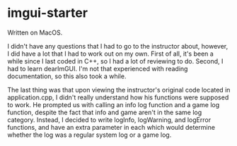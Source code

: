 # imgui-starter

Written on MacOS.

I didn't have any questions that I had to go to the instructor about, however, I did have a lot that I had to work out on my own. First of all, it's been a while since I last coded in C++, so I had a lot of reviewing to do. Second, I had to learn dearImGUI. I'm not that experienced with reading documentation, so this also took a while. 

The last thing was that upon viewing the instructor's original code located in application.cpp, I didn't really understand how his functions were supposed to work. He prompted us with calling an info log function and a game log function, despite the fact that info and game aren't in the same log category. Instead, I decided to write logInfo, logWarning, and logError functions, and have an extra parameter in each which would determine whether the log was a regular system log or a game log.